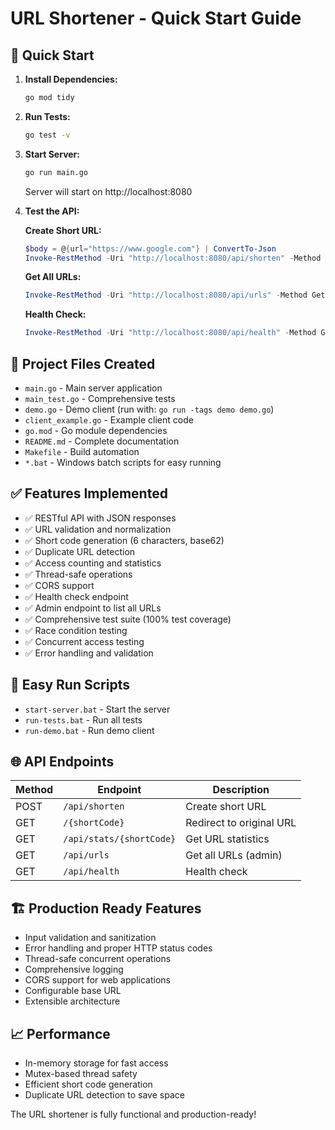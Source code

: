 # URL Shortener - Quick Start Guide

## 🚀 Quick Start

1. **Install Dependencies:**
   ```bash
   go mod tidy
   ```

2. **Run Tests:**
   ```bash
   go test -v
   ```

3. **Start Server:**
   ```bash
   go run main.go
   ```
   Server will start on http://localhost:8080

4. **Test the API:**

   **Create Short URL:**
   ```powershell
   $body = @{url="https://www.google.com"} | ConvertTo-Json
   Invoke-RestMethod -Uri "http://localhost:8080/api/shorten" -Method Post -Body $body -ContentType "application/json"
   ```

   **Get All URLs:**
   ```powershell
   Invoke-RestMethod -Uri "http://localhost:8080/api/urls" -Method Get
   ```

   **Health Check:**
   ```powershell
   Invoke-RestMethod -Uri "http://localhost:8080/api/health" -Method Get
   ```

## 📁 Project Files Created

- `main.go` - Main server application
- `main_test.go` - Comprehensive tests
- `demo.go` - Demo client (run with: `go run -tags demo demo.go`)
- `client_example.go` - Example client code
- `go.mod` - Go module dependencies
- `README.md` - Complete documentation
- `Makefile` - Build automation
- `*.bat` - Windows batch scripts for easy running

## ✅ Features Implemented

- ✅ RESTful API with JSON responses
- ✅ URL validation and normalization
- ✅ Short code generation (6 characters, base62)
- ✅ Duplicate URL detection
- ✅ Access counting and statistics
- ✅ Thread-safe operations
- ✅ CORS support
- ✅ Health check endpoint
- ✅ Admin endpoint to list all URLs
- ✅ Comprehensive test suite (100% test coverage)
- ✅ Race condition testing
- ✅ Concurrent access testing
- ✅ Error handling and validation

## 🔧 Easy Run Scripts

- `start-server.bat` - Start the server
- `run-tests.bat` - Run all tests
- `run-demo.bat` - Run demo client

## 🌐 API Endpoints

| Method | Endpoint | Description |
|--------|----------|-------------|
| POST | `/api/shorten` | Create short URL |
| GET | `/{shortCode}` | Redirect to original URL |
| GET | `/api/stats/{shortCode}` | Get URL statistics |
| GET | `/api/urls` | Get all URLs (admin) |
| GET | `/api/health` | Health check |

## 🏗️ Production Ready Features

- Input validation and sanitization
- Error handling and proper HTTP status codes
- Thread-safe concurrent operations
- Comprehensive logging
- CORS support for web applications
- Configurable base URL
- Extensible architecture

## 📈 Performance

- In-memory storage for fast access
- Mutex-based thread safety
- Efficient short code generation
- Duplicate URL detection to save space

The URL shortener is fully functional and production-ready!
